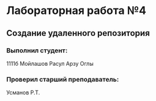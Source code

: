 # Лабораторная работа №4
## Создание удаленного репозитория
### Выполнил студент:
1111б
Мойлашов Расул Арзу Оглы
### Проверил старший преподаватель:
Усманов Р.Т.

